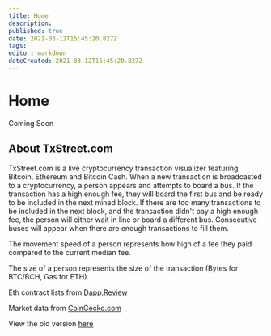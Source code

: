 ```yaml
---
title: Home
description:
published: true
date: 2021-03-12T15:45:20.827Z
tags:
editor: markdown
dateCreated: 2021-03-12T15:45:20.827Z
---
```


# Home
Coming Soon
## About TxStreet.com
TxStreet.com is a live cryptocurrency transaction visualizer featuring Bitcoin, Ethereum and Bitcoin Cash. When a new transaction is broadcasted to a cryptocurrency, a person appears and attempts to board a bus. If the transaction has a high enough fee, they will board the first bus and be ready to be included in the next mined block. If there are too many transactions to be included in the next block, and the transaction didn't pay a high enough fee, the person will either wait in line or board a different bus. Consecutive buses will appear when there are enough transactions to fill them.

The movement speed of a person represents how high of a fee they paid compared to the current median fee.

The size of a person represents the size of the transaction (Bytes for BTC/BCH, Gas for ETH).

Eth contract lists from [Dapp.Review](https://dapp.review/)

Market data from [CoinGecko.com](https://www.coingecko.com/en)

View the old version [here](https://txstreet.com/old/)
